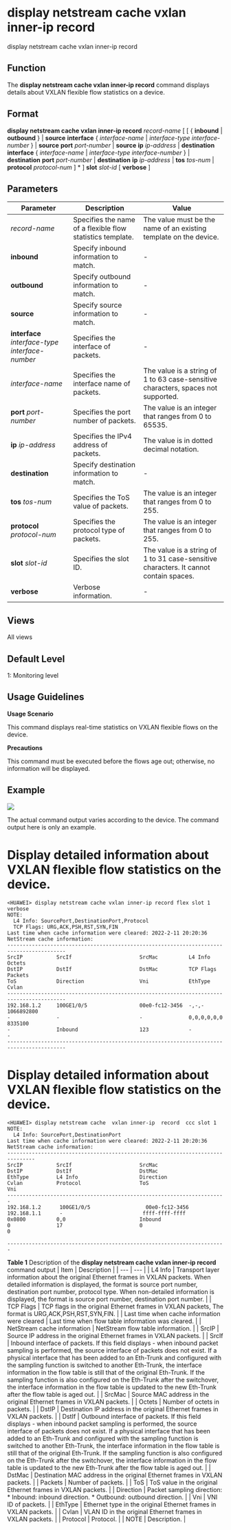 display netstream cache vxlan inner-ip record
=============================================

display netstream cache vxlan inner-ip record

Function
--------



The **display netstream cache vxlan inner-ip record** command displays details about VXLAN flexible flow statistics on a device.




Format
------

**display netstream cache vxlan inner-ip record** *record-name* [ [ { **inbound** | **outbound** } | **source** **interface** { *interface-name* | *interface-type* *interface-number* } | **source** **port** *port-number* | **source** **ip** *ip-address* | **destination** **interface** { *interface-name* | *interface-type* *interface-number* } | **destination** **port** *port-number* | **destination** **ip** *ip-address* | **tos** *tos-num* | **protocol** *protocol-num* ] \* ] **slot** *slot-id* [ **verbose** ]


Parameters
----------

| Parameter | Description | Value |
| --- | --- | --- |
| *record-name* | Specifies the name of a flexible flow statistics template. | The value must be the name of an existing template on the device. |
| **inbound** | Specify inbound information to match. | - |
| **outbound** | Specify outbound information to match. | - |
| **source** | Specify source information to match. | - |
| **interface** *interface-type* *interface-number* | Specifies the interface of packets. | - |
| *interface-name* | Specifies the interface name of packets. | The value is a string of 1 to 63 case-sensitive characters, spaces not supported. |
| **port** *port-number* | Specifies the port number of packets. | The value is an integer that ranges from 0 to 65535. |
| **ip** *ip-address* | Specifies the IPv4 address of packets. | The value is in dotted decimal notation. |
| **destination** | Specify destination information to match. | - |
| **tos** *tos-num* | Specifies the ToS value of packets. | The value is an integer that ranges from 0 to 255. |
| **protocol** *protocol-num* | Specifies the protocol type of packets. | The value is an integer that ranges from 0 to 255. |
| **slot** *slot-id* | Specifies the slot ID. | The value is a string of 1 to 31 case-sensitive characters. It cannot contain spaces. |
| **verbose** | Verbose information. | - |



Views
-----

All views


Default Level
-------------

1: Monitoring level


Usage Guidelines
----------------

**Usage Scenario**

This command displays real-time statistics on VXLAN flexible flows on the device.

**Precautions**

This command must be executed before the flows age out; otherwise, no information will be displayed.


Example
-------

![](../public_sys-resources/note_3.0-en-us.png) 

The actual command output varies according to the device. The command output here is only an example.


# Display detailed information about VXLAN flexible flow statistics on the device.
```
<HUAWEI> display netstream cache vxlan inner-ip record flex slot 1 verbose
NOTE:
  L4 Info: SourcePort,DestinationPort,Protocol
  TCP Flags: URG,ACK,PSH,RST,SYN,FIN
Last time when cache information were cleared: 2022-2-11 20:20:36
NetStream cache information:
-----------------------------------------------------------------------------------------
SrcIP           SrcIf                      SrcMac          L4 Info             Octets
DstIP           DstIf                      DstMac          TCP Flags           Packets
ToS             Direction                  Vni             EthType             Cvlan
-----------------------------------------------------------------------------------------
192.168.1.2     100GE1/0/5                 00e0-fc12-3456  -,-,-               1066892800
-               -                          -               0,0,0,0,0,0         8335100
-               Inbound                    123             -                   -
-----------------------------------------------------------------------------------------

```

# Display detailed information about VXLAN flexible flow statistics on the device.
```
<HUAWEI> display netstream cache  vxlan inner-ip  record  ccc slot 1
NOTE: 
  L4 Info: SourcePort,DestinationPort
Last time when cache information were cleared: 2022-2-11 20:20:36
NetStream cache information:
-------------------------------------------------------------------------------
SrcIP           SrcIf                      SrcMac                     
DstIP           DstIf                      DstMac                     
EthType         L4 Info                    Direction                  
Cvlan           Protocol                   ToS                        
Vni             
-----------------------------------------------------------------------
192.168.1.2      100GE1/0/5                  00e0-fc12-3456              
192.168.1.1      -                          ffff-ffff-ffff              
0x0800          0,0                        Inbound                    
0               17                         0                          
0           
 
-----------------------------------------------------------------------

```

**Table 1** Description of the **display netstream cache vxlan inner-ip record** command output
| Item | Description |
| --- | --- |
| L4 Info | Transport layer information about the original Ethernet frames in VXLAN packets.  When detailed information is displayed, the format is source port number, destination port number, protocol type.  When non-detailed information is displayed, the format is source port number, destination port number. |
| TCP Flags | TCP flags in the original Ethernet frames in VXLAN packets, The format is URG,ACK,PSH,RST,SYN,FIN. |
| Last time when cache information were cleared | Last time when flow table information was cleared. |
| NetStream cache information | NetStream flow table information. |
| SrcIP | Source IP address in the original Ethernet frames in VXLAN packets. |
| SrcIf | Inbound interface of packets.  If this field displays - when inbound packet sampling is performed, the source interface of packets does not exist.  If a physical interface that has been added to an Eth-Trunk and configured with the sampling function is switched to another Eth-Trunk, the interface information in the flow table is still that of the original Eth-Trunk. If the sampling function is also configured on the Eth-Trunk after the switchover, the interface information in the flow table is updated to the new Eth-Trunk after the flow table is aged out. |
| SrcMac | Source MAC address in the original Ethernet frames in VXLAN packets. |
| Octets | Number of octets in packets. |
| DstIP | Destination IP address in the original Ethernet frames in VXLAN packets. |
| DstIf | Outbound interface of packets.  If this field displays - when inbound packet sampling is performed, the source interface of packets does not exist.  If a physical interface that has been added to an Eth-Trunk and configured with the sampling function is switched to another Eth-Trunk, the interface information in the flow table is still that of the original Eth-Trunk. If the sampling function is also configured on the Eth-Trunk after the switchover, the interface information in the flow table is updated to the new Eth-Trunk after the flow table is aged out. |
| DstMac | Destination MAC address in the original Ethernet frames in VXLAN packets. |
| Packets | Number of packets. |
| ToS | ToS value in the original Ethernet frames in VXLAN packets. |
| Direction | Packet sampling direction:   * Inbound: inbound direction. * Outbound: outbound direction. |
| Vni | VNI ID of packets. |
| EthType | Ethernet type in the original Ethernet frames in VXLAN packets. |
| Cvlan | VLAN ID in the original Ethernet frames in VXLAN packets. |
| Protocol | Protocol. |
| NOTE | Description. |